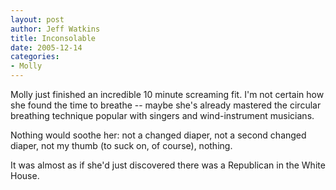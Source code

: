 ```yaml
--- 
layout: post
author: Jeff Watkins
title: Inconsolable
date: 2005-12-14
categories: 
- Molly
---
```


Molly just finished an incredible 10 minute screaming fit. I'm not certain how she found the time to breathe -- maybe she's already mastered the circular breathing technique popular with singers and wind-instrument musicians.

Nothing would soothe her: not a changed diaper, not a second changed diaper, not my thumb (to suck on, of course), nothing.

It was almost as if she'd just discovered there was a Republican in the White House.